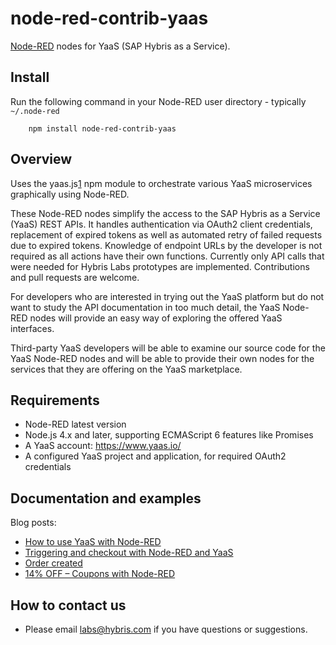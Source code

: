 node-red-contrib-yaas
=====================

<a href="http://nodered.org" target="_new">Node-RED</a> nodes for YaaS (SAP Hybris as a Service).

Install
-------

Run the following command in your Node-RED user directory - typically `~/.node-red`

        npm install node-red-contrib-yaas

Overview
--------

Uses the yaas.js[1] npm module to orchestrate various YaaS microservices graphically using Node-RED.

These Node-RED nodes simplify the access to the SAP Hybris as a Service (YaaS) REST APIs. It handles authentication via OAuth2 client credentials, replacement of expired tokens as well as automated retry of failed requests due to expired tokens. Knowledge of endpoint URLs by the developer is not required as all actions have their own functions. Currently only API calls that were needed for Hybris Labs prototypes are implemented. Contributions and pull requests are welcome.

For developers who are interested in trying out the YaaS platform but do not want to study the API documentation in too much detail, the YaaS Node-RED nodes will provide an easy way of exploring the offered YaaS interfaces. 

Third-party YaaS developers will be able to examine our source code for the YaaS Node-RED nodes and will be able to provide their own nodes for the services that they are offering on the YaaS marketplace.

  [1]: https://www.npmjs.com/package/yaas.js 

Requirements
------------

* Node-RED latest version
* Node.js 4.x and later, supporting ECMAScript 6 features like Promises
* A YaaS account: https://www.yaas.io/
* A configured YaaS project and application, for required OAuth2 credentials

Documentation and examples
--------------------------

Blog posts:
* [How to use YaaS with Node-RED](https://labs.hybris.com/2016/08/08/use-yaas-with-node-red/)
* [Triggering and checkout with Node-RED and YaaS](http://labs.hybris.com/2016/08/09/triggering-checkout-node-red-yaas/)
* [Order created](http://labs.hybris.com/2016/08/11/order-created/)
* [14% OFF – Coupons with Node-RED](https://labs.hybris.com/2016/08/12/14-off-coupons-node-red/)

How to contact us
-----------------

* Please email labs@hybris.com if you have questions or suggestions.
